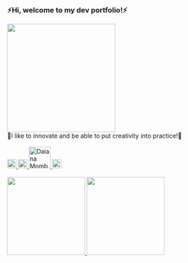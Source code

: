 ### ⚡️Hi, welcome to my dev portfolio!⚡️

<img align='center' src="https://data.whicdn.com/images/237176020/original.gif" width="250">
<br/>
🌸I like to innovate and be able to put creativity into practice!🌸</br>
<br/>
<a href="https://app.netlify.com/teams/darmiest/overview/">
  <img align="bo" alt="Daiana Momberg Netlify" width="21px" src="https://camo.githubusercontent.com/c8a3dd0309eabdf69cf932a8450e2711307502a47703c54024f4678c41d497ba/68747470733a2f2f7777772e6e65746c6966792e636f6d2f696d672f70726573732f6c6f676f732f6c6f676f6d61726b2e706e67" />
</a>

<a href="https://pt.stackoverflow.com/users/165204/daiana-de-andrade">
  <img align="" alt="Daiana Momberg StackOverFlow" width="21px" src="https://cdn3.iconfinder.com/data/icons/inficons/512/stackoverflow.png" />
</a>

<a href="https://www.guj.com.br/u/Darmiest/summary">
  <img align="" alt="Daiana Momberg Guj" width="50px" src="https://www.guj.com.br/uploads/default/original/3X/7/a/7a098a50d944e138a214e1c25579601933d18b7d.png" />
</a>

<a href="https://www.urionlinejudge.com.br/judge/pt/profile/324014">
  <img align="" alt="Daiana Momberg UriOnliJudge" width="21px" src="https://media-exp1.licdn.com/dms/image/C4E0BAQGUo2sWYXd8RQ/company-logo_200_200/0/1519867078703?e=2159024400&v=beta&t=w6OlNtUR_FA6w5D4VtX9ftXfgHaxW6y2PppbH_MHZI8" />
</a>
<br/>

 <div>
  <br/>
  <a href="https://github.com/Darmiest">
  <img height="180em" src="https://github-readme-stats.vercel.app/api?username=darmiest&show_icons=true&theme=dracula&include_all_commits=true&count_private=true"/>
  <img height="180em" src="https://github-readme-stats.vercel.app/api/top-langs/?username=darmiest&layout=compact&langs_count=17&theme=dracula"/>
</div>

<br/>
<br/><br/>
